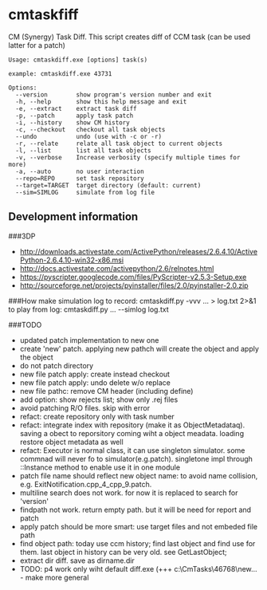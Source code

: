 cmtaskfiff
==========
CM (Synergy) Task Diff. This script creates diff of CCM task (can be used latter for a patch)

	Usage: cmtaskdiff.exe [options] task(s)

	example: cmtaskdiff.exe 43731

	Options:
	  --version        show program's version number and exit
	  -h, --help       show this help message and exit
	  -e, --extract    extract task diff
	  -p, --patch      apply task patch
	  -i, --history    show CM history
	  -c, --checkout   checkout all task objects
	  --undo           undo (use with -c or -r)
	  -r, --relate     relate all task object to current objects
	  -l, --list       list all task objects
	  -v, --verbose    Increase verbosity (specify multiple times for more)
	  -a, --auto       no user interaction
	  --repo=REPO      set task repository
	  --target=TARGET  target directory (default: current)
	  --sim=SIMLOG     simulate from log file

Development information
-----------------------
###3DP
* http://downloads.activestate.com/ActivePython/releases/2.6.4.10/ActivePython-2.6.4.10-win32-x86.msi
* http://docs.activestate.com/activepython/2.6/relnotes.html
* https://pyscripter.googlecode.com/files/PyScripter-v2.5.3-Setup.exe
* http://sourceforge.net/projects/pyinstaller/files/2.0/pyinstaller-2.0.zip

###How make simulation log 
	to record: cmtaskdiff.py -vvv ... > log.txt 2>&1
	to play from log: cmtaskdiff.py ... --simlog log.txt

###TODO
* updated patch implementation to new one
* create 'new' patch. applying new pathch will create the object and apply the object
* do not patch directory
* new file patch apply: create instead checkout
* new file patch apply: undo delete w/o replace
* new file pathc: remove CM header (including define)
* add option: show rejects list; show only .rej files
* avoid patching R/O files. skip with error
* refact: create repository only with task number
* refact: integrate index with repository (make it as ObjectMetadataq). saving a obect to reporsitory coming wiht a object meadata. loading restore object metadata as well
* refact: Executor is normal class, it can use singleton simulator. some commnad will never fo to simulator(e.g.patch). singletone impl through ::Instance method to enable use it in one module
* patch file name should reflect new object name: to avoid name collision, e.g. ExitNotification.cpp_4_cpp_9.patch.
* multiline search does not work. for now it is replaced to search for 'version'
* findpath not work. return empty path. but it will be need for report and patch
* apply patch should be more smart: use target files and not embeded file path
* find object path: today use ccm history; find last object and find use for them. last object in history can be very old. see GetLastObject;
* extract dir diff. save as dirname.dir
* TODO: p4 work only wiht default diff.exe (+++ c:\CmTasks\46768\new\... - make more general
